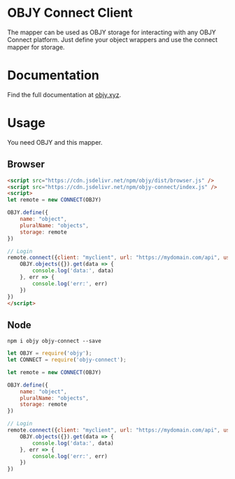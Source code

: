 # OBJY Connect Client

The mapper can be used as OBJY storage for interacting with any OBJY Connect platform. Just define your object wrappers and use the connect mapper for storage.

# Documentation

Find the full documentation at [objy.xyz](https://objy.xyz).

# Usage

You need OBJY and this mapper.

## Browser

```html
<script src="https://cdn.jsdelivr.net/npm/objy/dist/browser.js" />
<script src="https://cdn.jsdelivr.net/npm/objy-connect/index.js" />
<script>
let remote = new CONNECT(OBJY)

OBJY.define({
	name: "object",
	pluralName: "objects",
	storage: remote
})

// Login
remote.connect({client: "myclient", url: "https://mydomain.com/api", username: "user", password: "***"}, () => {
	OBJY.objects({}).get(data => {
		console.log('data:', data)
	}, err => {
		console.log('err:', err)
	})
})
</script>
```

## Node

```shell
npm i objy objy-connect --save
```

```javascript
let OBJY = require('objy');
let CONNECT = require('objy-connect');

let remote = new CONNECT(OBJY)

OBJY.define({
	name: "object",
	pluralName: "objects",
	storage: remote
})

// Login
remote.connect({client: "myclient", url: "https://mydomain.com/api", username: "user", password: "***"}, () => {
	OBJY.objects({}).get(data => {
		console.log('data:', data)
	}, err => {
		console.log('err:', err)
	})
})
```